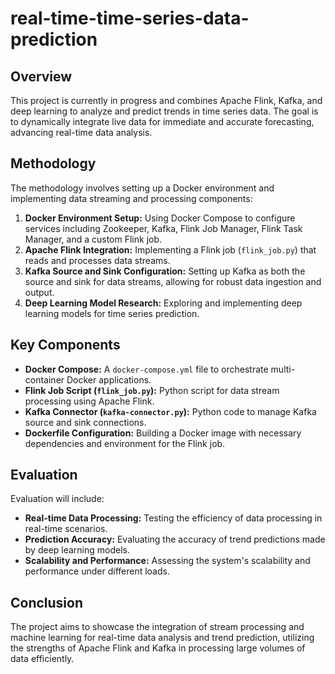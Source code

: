 # real-time-time-series-data-prediction

## Overview
This project is currently in progress and combines Apache Flink, Kafka, and deep learning to analyze and predict trends in time series data. The goal is to dynamically integrate live data for immediate and accurate forecasting, advancing real-time data analysis.

## Methodology
The methodology involves setting up a Docker environment and implementing data streaming and processing components:

1. **Docker Environment Setup:** Using Docker Compose to configure services including Zookeeper, Kafka, Flink Job Manager, Flink Task Manager, and a custom Flink job.
2. **Apache Flink Integration:** Implementing a Flink job (`flink_job.py`) that reads and processes data streams. 
3. **Kafka Source and Sink Configuration:** Setting up Kafka as both the source and sink for data streams, allowing for robust data ingestion and output.
4. **Deep Learning Model Research:** Exploring and implementing deep learning models for time series prediction.

## Key Components
- **Docker Compose:** A `docker-compose.yml` file to orchestrate multi-container Docker applications.
- **Flink Job Script (`flink_job.py`):** Python script for data stream processing using Apache Flink.
- **Kafka Connector (`kafka-connector.py`):** Python code to manage Kafka source and sink connections.
- **Dockerfile Configuration:** Building a Docker image with necessary dependencies and environment for the Flink job.

## Evaluation
Evaluation will include:
- **Real-time Data Processing:** Testing the efficiency of data processing in real-time scenarios.
- **Prediction Accuracy:** Evaluating the accuracy of trend predictions made by deep learning models.
- **Scalability and Performance:** Assessing the system's scalability and performance under different loads.

## Conclusion
The project aims to showcase the integration of stream processing and machine learning for real-time data analysis and trend prediction, utilizing the strengths of Apache Flink and Kafka in processing large volumes of data efficiently.
